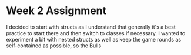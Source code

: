 # Week 2 Assignment

I decided to start with structs as I understand that generally it's a best practice to start there and then switch to classes if necessary.  I wanted to experiment a bit with nested structs as well as keep the game rounds as self-contained as possible, so the Bulls 

